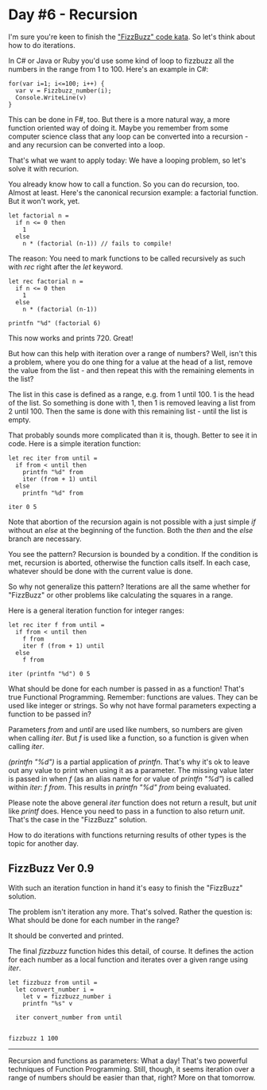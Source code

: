# Day #6 - Recursion
I'm sure you're keen to finish the ["FizzBuzz" code kata](https://app.box.com/s/kvrd51oykrob44xv2t379k98ay9ai568). So let's think about how to do iterations.

In C# or Java or Ruby you'd use some kind of loop to fizzbuzz all the numbers in the range from 1 to 100. Here's an example in C#:

```
for(var i=1; i<=100; i++) {
  var v = Fizzbuzz_number(i);
  Console.WriteLine(v)
}
```

This can be done in F#, too. But there is a more natural way, a more function oriented way of doing it. Maybe you remember from some computer science class that any loop can be converted into a recursion - and any recursion can be converted into a loop.

That's what we want to apply today: We have a looping problem, so let's solve it with recurion.

You already know how to call a function. So you can do recursion, too. Almost at least. Here's the canonical recursion example: a factorial function. But it won't work, yet.

```
let factorial n =
  if n <= 0 then
    1
  else
    n * (factorial (n-1)) // fails to compile!
```

The reason: You need to mark functions to be called recursively as such with _rec_ right after the _let_ keyword.

```
let rec factorial n =
  if n <= 0 then
    1
  else
    n * (factorial (n-1))

printfn "%d" (factorial 6)
```

This now works and prints 720. Great!

But how can this help with iteration over a range of numbers? Well, isn't this a problem, where you do one thing for a value at the head of a list, remove the value from the list - and then repeat this with the remaining elements in the list?

The list in this case is defined as a range, e.g. from 1 until 100. 1 is the head of the list. So something is done with 1, then 1 is removed leaving a list from 2 until 100. Then the same is done with this remaining list - until the list is empty.

That probably sounds more complicated than it is, though. Better to see it in code. Here is a simple iteration function:

```
let rec iter from until =
  if from < until then
    printfn "%d" from
    iter (from + 1) until
  else
    printfn "%d" from
    
iter 0 5
```

Note that abortion of the recursion again is not possible with a just simple _if_ without an _else_ at the beginning of the function. Both the _then_ and the _else_ branch are necessary.

You see the pattern? Recursion is bounded by a condition. If the condition is met, recursion is aborted, otherwise the function calls itself. In each case, whatever should be done with the current value is done.

So why not generalize this pattern? Iterations are all the same whether for "FizzBuzz" or other problems like calculating the squares in a range.

Here is a general iteration function for integer ranges:

```
let rec iter f from until =
  if from < until then
    f from
    iter f (from + 1) until
  else
    f from
    
iter (printfn "%d") 0 5
```

What should be done for each number is passed in as a function! That's true Functional Programming. Remember: functions are values. They can be used like integer or strings. So why not have formal parameters expecting a function to be passed in?

Parameters _from_ and _until_ are used like numbers, so numbers are given when calling _iter_. But _f_ is used like a function, so a function is given when calling _iter_.

_(printfn "%d")_ is a partial application of _printfn_. That's why it's ok to leave out any value to print when using it as a parameter. The missing value later is passed in when _f_ (as an alias name for or value of _printfn "%d"_) is called within _iter_: _f from_. This results in _printfn "%d" from_ being evaluated.

Please note the above general _iter_ function does not return a result, but _unit_ like _printf_ does. Hence you need to pass in a function to also return _unit_. That's the case in the "FizzBuzz" solution.

How to do iterations with functions returning results of other types is the topic for another day.

## FizzBuzz Ver 0.9
With such an iteration function in hand it's easy to finish the "FizzBuzz" solution.

The problem isn't iteration any more. That's solved. Rather the question is: What should be done for each number in the range?

It should be converted and printed.

The final _fizzbuzz_ function hides this detail, of course. It defines the action for each number as a local function and iterates over a given range using _iter_.


```
let fizzbuzz from until =
  let convert_number i =
    let v = fizzbuzz_number i
    printfn "%s" v
  
  iter convert_number from until
    
    
fizzbuzz 1 100
```

***

Recursion and functions as parameters: What a day! That's two powerful techniques of Function Programming. Still, though, it seems iteration over a range of numbers should be easier than that, right? More on that tomorrow.